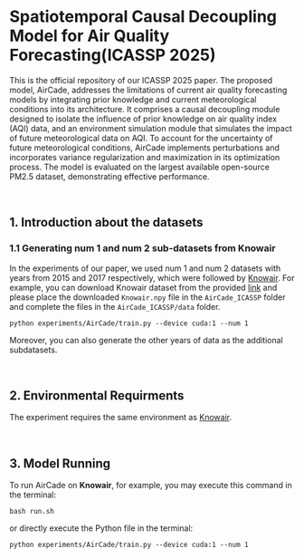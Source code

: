 # Spatiotemporal Causal Decoupling Model for Air  Quality Forecasting(ICASSP 2025)
This is the official repository of our ICASSP 2025 paper. The proposed model, AirCade, addresses the limitations of current air quality forecasting models by integrating prior knowledge and current meteorological conditions into its architecture. It comprises a causal decoupling module designed to isolate the influence of prior knowledge on air quality index (AQI) data, and an environment simulation module that simulates the impact of future meteorological data on AQI. To account for the uncertainty of future meteorological conditions, AirCade implements perturbations and incorporates variance regularization and maximization in its optimization process. The model is evaluated on the largest available open-source PM2.5 dataset, demonstrating effective performance.

<br>

## 1. Introduction about the datasets
### 1.1 Generating num 1 and num 2 sub-datasets from Knowair
In the experiments of our paper, we used num 1 and num 2 datasets with years from 2015 and 2017 respectively, which were followed by [Knowair](https://github.com/shuowang-ai/PM2.5-GNN). For example, you can download Knowair dataset from the provided [link](https://drive.google.com/file/d/1R6hS5VAgjJQ_wu8i5qoLjIxY0BG7RD1L/view) and please place the downloaded `Knowair.npy` file in the `AirCade_ICASSP` folder and complete the files in the `AirCade_ICASSP/data` folder.
  
```
python experiments/AirCade/train.py --device cuda:1 --num 1
```
Moreover, you can also generate the other years of data as the additional subdatasets. 

<br>

## 2. Environmental Requirments
The experiment requires the same environment as [Knowair](https://github.com/shuowang-ai/PM2.5-GNN).

<br>

## 3. Model Running
To run AirCade on <b>Knowair</b>, for example, you may execute this command in the terminal:
```
bash run.sh
```
or directly execute the Python file in the terminal:
```
python experiments/AirCade/train.py --device cuda:1 --num 1
```
